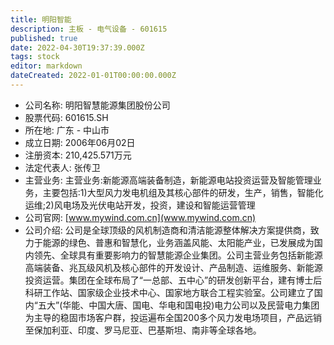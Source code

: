 ```yaml
---
title: 明阳智能
description: 主板 - 电气设备 - 601615
published: true
date: 2022-04-30T19:37:39.000Z
tags: stock
editor: markdown
dateCreated: 2022-01-01T00:00:00.000Z
---
```


- 公司名称: 明阳智慧能源集团股份公司
- 股票代码: 601615.SH
- 所在地: 广东 - 中山市
- 成立日期: 2006年06月02日
- 注册资本: 210,425.571万元
- 法定代表人: 张传卫
- 主营业务: 主营业务:新能源高端装备制造，新能源电站投资运营及智能管理业务，主要包括:1)大型风力发电机组及其核心部件的研发，生产，销售，智能化运维;2)风电场及光伏电站开发，投资，建设和智能运营管理
- 公司官网: [www.mywind.com.cn](www.mywind.com.cn)
- 公司介绍: 公司是全球顶级的风机制造商和清洁能源整体解决方案提供商，致力于能源的绿色、普惠和智慧化，业务涵盖风能、太阳能产业，已发展成为国内领先、全球具有重要影响力的智慧能源企业集团。公司主营业务包括新能源高端装备、兆瓦级风机及核心部件的开发设计、产品制造、运维服务、新能源投资运营。集团在全球布局了“一总部、五中心”的研发创新平台，建有博士后科研工作站、国家级企业技术中心、国家地方联合工程实验室。公司建立了国内“五大”(华能、中国大唐、国电、华电和国电投)电力公司以及民营电力集团为主导的稳固市场客户群，投运遍布全国200多个风力发电场项目，产品远销至保加利亚、印度、罗马尼亚、巴基斯坦、南非等全球各地。


